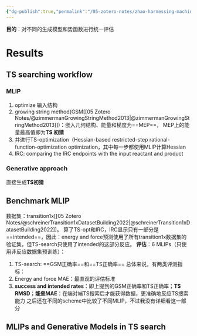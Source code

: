 ```yaml
---
{"dg-publish":true,"permalink":"/05-zotero-notes/zhao-harnessing-machine-learning2025/","title":"Harnessing machine learning to enhance transition state search with interatomic potentials and generative models","noteIcon":"","created":"2025-06-13T20:51","updated":"2025-07-02T10:38"}
---
```


**目的**：对不同的生成模型和势函数进行统一评估
# Results
## TS searching workflow
### **MLIP**
1. optimize 输入结构
2. growing string method(GSM[[05 Zotero Notes/@zimmermanGrowingStringMethod2013\|@zimmermanGrowingStringMethod2013]])：嵌入几何结构、能量和梯度为==MEP==， MEP上的能量最高值即为**TS 初猜**
3. 并进行TS-optimization（Hessian-based restricted-step rational-function-optimization optimization，其中每一步都使用MLIP计算Hessian
4. IRC: comparing the IRC endpoints with the input reactant and product
### **Generative approach**
直接生成**TS初猜** 
## Benchmark MLIP
数据集：transition1x[[05 Zotero Notes/@schreinerTransition1xDatasetBuilding2022\|@schreinerTransition1xDatasetBuilding2022]]。
算了TS-opt和IRC，IRC显示只有一部分是==intended==，因此：energy and force预测使用了所有transition1x数据集的验证集，但TS-search只使用了intended的这部分反应。
**评估**：6 MLIPs（只使用非反应数据集预训练）：
1. TS-search: ==GSM正确率==和==TS正确率==
总体来说，有两类评测指标：
1. Energy and force MAE：最直观的评估标准
2. **success and intended rates**：即上提到的GSM正确率和TS正确率；**TS RMSD**；**能垒MAE**：在端对端TS搜索后才能获得数据，更准确地反应TS搜索能力
之后还在不同的scheme中比较了不同MLIP，不过我没有详细看这一部分
## MLIPs and Generative Models in TS search
